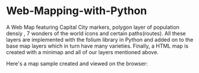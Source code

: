 # Web-Mapping-with-Python
A Web Map featuring Capital City markers, polygon layer of population densiy , 7 wonders of the world icons and certain paths(routes). All these layers are implemented with the folium library in Python and added on to the base map layers which in turn have many varieties.
Finally, a HTML map is created with a minimap and all of our layers mentioned above.


Here's a map sample created and viewed on the browser:
